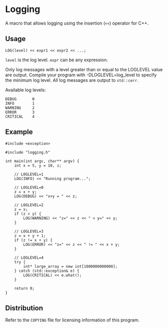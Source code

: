 Logging
=======

A macro that allows logging using the insertion (`<<`) operator for C++.

Usage
-----

    LOG(level) << expr1 << expr2 << ...;

`level` is the log level.
`expr` can be any expression.

Only log messages with a level greater than or equal to the LOGLEVEL value are
output. Compile your program with -DLOGLEVEL=log_level to specify the minimum
log level. All log messages are output to `std::cerr`.

Available log levels:

    DEBUG       0
    INFO        1
    WARNING     2
    ERROR       3
    CRITICAL    4

Example
-------

    #include <exception>

    #include "logging.h"

    int main(int argc, char** argv) {
        int x = 5, y = 10, z;

        // LOGLEVEL=1
        LOG(INFO) << "Running program...";

        // LOGLEVEL=0
        z = x + y;
        LOG(DEBUG) << "x+y = " << z;

        // LOGLEVEL=2
        z = x;
        if (z < y) {
            LOG(WARNING) << "z=" << z << " < y=" << y;
        }

        // LOGLEVEL=3
        z = x + y + 1;
        if (z != x + y) {
            LOG(ERROR) << "z=" << z << " != " << x + y;
        }

        // LOGLEVEL=4
        try {
            int* large_array = new int[1000000000000];
        } catch (std::exception& e) {
            LOG(CRITICAL) << e.what();
        }

        return 0;
    }

Distribution
------------

Refer to the `COPYING` file for licensing information of this program.
